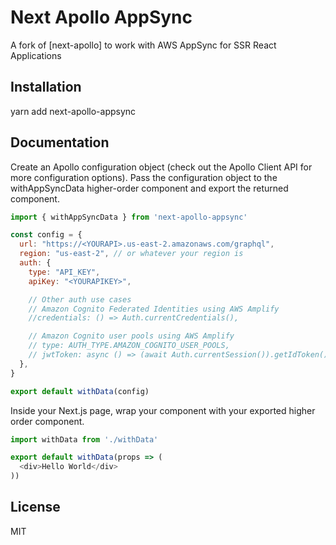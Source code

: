 # Next Apollo AppSync
A fork of [next-apollo] to work with AWS AppSync for SSR React Applications

## Installation
yarn add next-apollo-appsync

## Documentation
Create an Apollo configuration object (check out the Apollo Client API for more configuration options). Pass the configuration object to the withAppSyncData higher-order component and export the returned component.

```js
import { withAppSyncData } from 'next-apollo-appsync'

const config = {
  url: "https://<YOURAPI>.us-east-2.amazonaws.com/graphql",
  region: "us-east-2", // or whatever your region is
  auth: {
    type: "API_KEY", 
    apiKey: "<YOURAPIKEY>",

    // Other auth use cases
    // Amazon Cognito Federated Identities using AWS Amplify
    //credentials: () => Auth.currentCredentials(),

    // Amazon Cognito user pools using AWS Amplify
    // type: AUTH_TYPE.AMAZON_COGNITO_USER_POOLS,
    // jwtToken: async () => (await Auth.currentSession()).getIdToken().getJwtToken(),
  },
}

export default withData(config)
```

Inside your Next.js page, wrap your component with your exported higher order component.

```js
import withData from './withData'

export default withData(props => (
  <div>Hello World</div>
))
```

## License

MIT